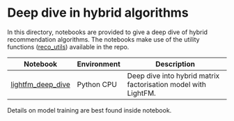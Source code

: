 # Deep dive in hybrid algorithms

In this directory, notebooks are provided to give a deep dive of hybrid recommendation algorithms. The notebooks make use of the utility functions ([reco_utils](../../reco_utils)) available in the repo.

| Notebook | Environment | Description |
| --- | --- | --- |
| [lightfm_deep_dive](lightfm_deep_dive.ipynb) | Python CPU | Deep dive into hybrid matrix factorisation model with LightFM.

Details on model training are best found inside notebook.
